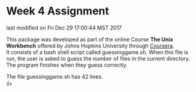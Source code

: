 # Week 4 Assignment  
last modified on Fri Dec 29 17:00:44 MST 2017
  
This package was developed as part of the online Course
**The Unix Workbench**
offered by Johns Hopkins University through [Coursera](https://www.coursera.org).  
It consists of a bash shell script called guessinggame.sh.
  When this file is run, the user is asked to guess the number of files in the current directory.
The program finishes when they guess correctly.  
  
The file guessinggame.sh has 42 lines.  
:+1:  
